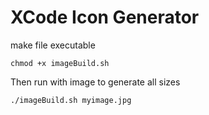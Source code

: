 # XCode Icon Generator

make file executable 

```chmod +x imageBuild.sh```

Then run with image to generate all sizes 

```./imageBuild.sh myimage.jpg```
